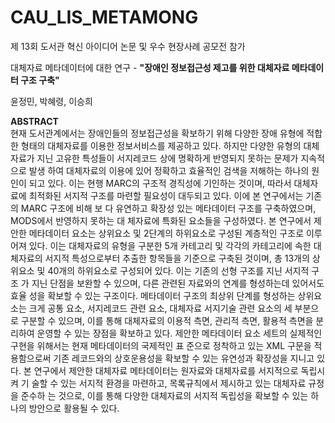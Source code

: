 # CAU_LIS_METAMONG
제 13회 도서관 혁신 아이디어 논문 및 우수 현장사례 공모전 참가

대체자료 메타데이터에 대한 연구 - **"장애인 정보접근성 제고를 위한 대체자료 메타데이터 구조 구축"**

윤정민, 박혜령, 이승희

**ABSTRACT**   
현재 도서관계에서는 장애인들의 정보접근성을 확보하기 위해 다양한 장애 유형에 적합한 형태의 대체자료를 이용한 정보서비스를 제공하고 있다. 하지만 다양한 유형의 대체자료가 지닌 고유한 특성들이 서지레코드 상에 명확하게 반영되지 못하는 문제가 지속적으로 발생 하여 대체자료의 이용에 있어 정확하고 효율적인 검색을 저해하는 하나의 원인이 되고 있다. 이는 현행 MARC의 구조적 경직성에 기인하는 것이며, 따라서 대체자료에 최적화된 서지적 구조를 마련할 필요성이 대두되고 있다. 이에 본 연구에서는 기존의 MARC 구조에 비해 보 다 유연하고 확장성 있는 메타데이터 구조를 구축하였으며, MODS에서 반영하지 못하는 대 체자료에 특화된 요소들을 구성하였다. 본 연구에서 제안한 메타데이터 요소는 상위요소 및 2단계의 하위요소로 구성된 계층적인 구조로 이루어져 있다. 이는 대체자료의 유형을 구분한 5개 카테고리 및 각각의 카테고리에 속한 대체자료의 서지적 특성으로부터 추출한 항목들을 기준으로 구축된 것이며, 총 13개의 상위요소 및 40개의 하위요소로 구성되어 있다. 이는 기존의 선형 구조를 지닌 서지적 구조 가 지닌 단점을 보완할 수 있으며, 다른 관련된 자료와의 연계를 형성하는데 있어서도 효율 성을 확보할 수 있는 구조이다. 메타데이터 구조의 최상위 단계를 형성하는 상위요소는 크게 공통 요소, 서지레코드 관련 요소, 대체자료 서지기술 관련 요소의 세 부분으로 구분할 수 있으며, 이를 통해 대체자료의 이용적 측면, 관리적 측면, 활용적 측면을 분리하여 운영할 수 있는 장점을 확보하고 있다. 제안한 메타데이터 요소 세트의 실제적인 구현을 위해서는 현재 메타데이터의 국제적인 표 준으로 정착하고 있는 XML 구문을 적용함으로써 기존 레코드와의 상호운용성을 확보할 수 있는 유연성과 확장성을 지니고 있다. 본 연구에서 제안한 대체자료 메타데이터는 원자료와 대체자료를 서지적으로 독립시켜 기 술할 수 있는 서지적 환경을 마련하고, 목록규칙에서 제시하고 있는 대체자료 규정을 준수하 는 것으로, 이를 통해 다양한 대체자료의 서지적 독립성을 확보할 수 있는 하나의 방안으로 활용될 수 있다.
